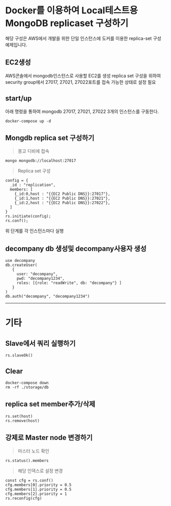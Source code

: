 # Docker를 이용하여 Local테스트용 MongoDB replicaset 구성하기

해당 구성은 AWS에서 개발을 위한 단일 인스턴스에 도커를 이용한 replica-set 구성 예제입니다.

## EC2생성
AWS콘솔에서 mongodb인스턴스로 사용할 EC2를 생성
replica set 구성을 위하여 security group에서 27017, 27021, 27022포트를 접속 가능한 상태로 설정 필요

## start/up
아래 명령을 통하여 mongodb 27017, 27021, 27022 3개의 인스턴스를 구동한다.

```
docker-compose up -d
```

## Mongdb replica set 구성하기

> 몽고 디비에 접속
```
mongo mongodb://localhost:27017
```

> Replica set 구성
```
config = {
  _id : "replication",
  members: [
    {_id:0,host : "{{EC2 Public DNS}}:27017"},
    {_id:1,host : "{{EC2 Public DNS}}:27021"},
    {_id:2,host : "{{EC2 Public DNS}}:27022"},
  ]
}
rs.initiate(config);
rs.conf();
```

위 단계를 각 인스턴스마다 실행

## decompany db 생성및 decompany사용자 생성
```
use decompany
db.createUser(
   {
     user: "decompany",
     pwd: "decompany1234",
     roles: [{role: "readWrite", db: "decompany"} ]
   }
)
db.auth("decompany", "decompany1234")
```
***

# 기타 
## Slave에서 쿼리 실행하기

```
rs.slaveOk()
```

## Clear

```
docker-compose down
rm -rf ./storage/db
```

## replica set member추가/삭제
```
rs.set(host)
rs.remove(host)
```

## 강제로 Master node 변경하기

> 마스터 노드 확인
```
rs.status().members
```

>해당 인덱스로 설정 변경
```
const cfg = rs.conf()
cfg.members[0].priority = 0.5
cfg.members[1].priority = 0.5
cfg.members[2].priority = 1
rs.reconfig(cfg)

```